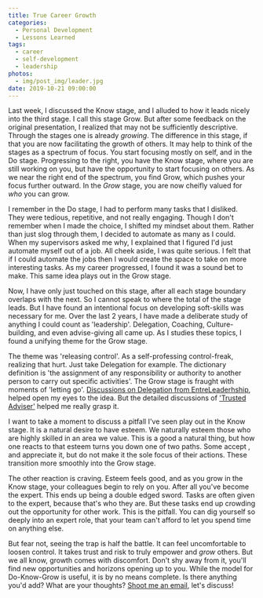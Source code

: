```yaml
---
title: True Career Growth
categories:
  - Personal Development
  - Lessons Learned
tags:
  - career
  - self-development
  - leadership
photos:
  - img/post_img/leader.jpg
date: 2019-10-21 09:00:00
---
```


Last week, I discussed the Know stage, and I alluded to how it leads nicely into the third stage. I call this stage Grow. But after some feedback on the original presentation, I realized that may not be sufficiently descriptive. Through the stages one is already _growing_.  The difference in this stage, if that you are now facilitating the growth of others. It may help to think of the stages as a spectrum of focus. You start focusing mostly on self, and in the Do stage. Progressing to the right, you have the Know stage, where you are still working on you, but have the opportunity to start focusing on others. As we near the right end of the spectrum, you find Grow, which pushes your focus further outward. In the _Grow_ stage, you are now cheifly valued for _who_ you can grow.

I remember in the Do stage, I had to perform many tasks that I disliked. They were tedious, repetitive, and not really engaging. Though I don't remember when I made the choice, I shifted my mindset about them. Rather than just slog through them, I decided to automate as many as I could. When my supervisors asked me why, I explained that I figured I'd just automate myself out of a job. All cheek aside, I was quite serious. I felt that if I could automate the jobs then I would create the space to take on more interesting tasks. As my career progressed, I found it was a sound bet to make. This same idea plays out in the Grow stage.

Now, I have only just touched on this stage, after all each stage boundary overlaps with the next. So I cannot speak to where the total of the stage leads. But I have found an intentional focus on developing soft-skills was necessary for me. Over the last 2 years, I have made a deliberate study of anything I could count as 'leadership'. Delegation, Coaching, Culture-building, and even advise-giving all came up.  As I studies these topics, I found a unifying theme for the Grow stage.

The theme was 'releasing control'. As a self-professing control-freak, realizing that hurt. Just take Delegation for example. The dictionary definition is 'the assignment of any responsibility or authority to another person to carry out specific activities'. The Grow stage is fraught with moments of 'letting go'. [Discussions on Delegation from EntreLeaderhship](https://www.entreleadership.com/blog/category/time/delegation), helped open my eyes to the idea. But the detailed discussions of ['Trusted Adviser'](https://www.amazon.com/Trusted-Advisor-David-H-Maister/dp/0743212347) helped me really grasp it.

I want to take a moment to discuss a pitfall I've seen play out in the Know stage. It is a natural desire to have esteem. We naturally esteem those who are highly skilled in an area we value. This is a good a natural thing, but how one reacts to that esteem turns you down one of two paths. Some accept , and appreciate it, but do not make it the sole focus of their actions. These transition more smoothly into the Grow stage.

The other reaction is craving. Esteem feels good, and as you grow in the Know stage, your colleagues begin to rely on you. After all you've become the expert. This ends up being a double edged sword. Tasks are often given to the expert, because that's who they are. But these tasks end up crowding out the opportunity for other work. This is the pitfall. You can dig yourself so deeply into an expert role, that your team can't afford to let you spend time on anything else.

But fear not, seeing the trap is half the battle. It can feel uncomfortable to loosen control. It takes trust and risk to truly empower and _grow_ others. But we all know, growth comes with discomfort. Don't shy away from it, you'll find new opportunities and horizons opening up to you. While the model for Do-Know-Grow is useful, it is by no means complete. Is there anything you'd add? What are your thoughts? [Shoot me an email](mailto:daniel.scheufler.io), let's discuss!
